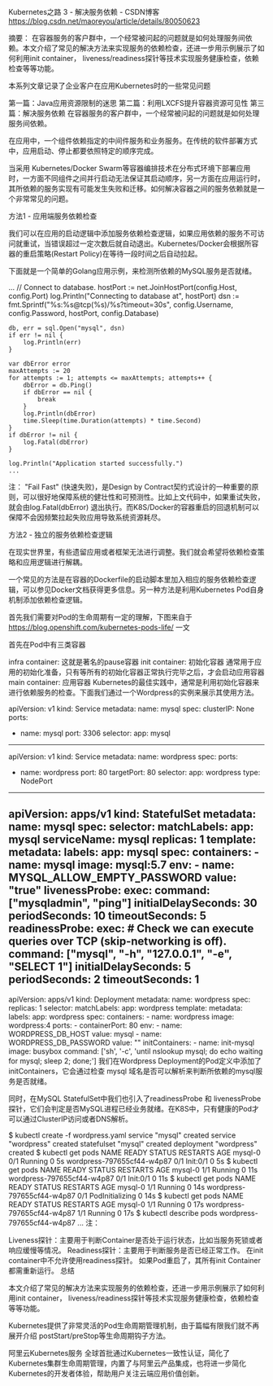 Kubernetes之路 3 - 解决服务依赖 - CSDN博客 https://blog.csdn.net/maoreyou/article/details/80050623

摘要： 在容器服务的客户群中，一个经常被问起的问题就是如何处理服务间依赖。本文介绍了常见的解决方法来实现服务的依赖检查，还进一步用示例展示了如何利用init container， liveness/readiness探针等技术实现服务健康检查，依赖检查等等功能。



本系列文章记录了企业客户在应用Kubernetes时的一些常见问题

第一篇：Java应用资源限制的迷思
第二篇：利用LXCFS提升容器资源可见性
第三篇：解决服务依赖
在容器服务的客户群中，一个经常被问起的问题就是如何处理服务间依赖。

在应用中，一个组件依赖指定的中间件服务和业务服务。在传统的软件部署方式中，应用启动、停止都要依照特定的顺序完成。

当采用 Kubernetes/Docker Swarm等容器编排技术在分布式环境下部署应用时，一方面不同组件之间并行启动无法保证其启动顺序，另一方面在应用运行时，其所依赖的服务实现有可能发生失败和迁移。如何解决容器之间的服务依赖就是一个非常常见的问题。

方法1 - 应用端服务依赖检查

我们可以在应用的启动逻辑中添加服务依赖检查逻辑，如果应用依赖的服务不可访问就重试，当错误超过一定次数后就自动退出。Kubernetes/Docker会根据所容器的重启策略(Restart Policy)在等待一段时间之后自动拉起。

下面就是一个简单的Golang应用示例，来检测所依赖的MySQL服务是否就绪。

  ...
    // Connect to database.
    hostPort := net.JoinHostPort(config.Host, config.Port)
    log.Println("Connecting to database at", hostPort)
    dsn := fmt.Sprintf("%s:%s@tcp(%s)/%s?timeout=30s",
        config.Username, config.Password, hostPort, config.Database)

    db, err = sql.Open("mysql", dsn)
    if err != nil {
        log.Println(err)
    }

    var dbError error
    maxAttempts := 20
    for attempts := 1; attempts <= maxAttempts; attempts++ {
        dbError = db.Ping()
        if dbError == nil {
            break
        }
        log.Println(dbError)
        time.Sleep(time.Duration(attempts) * time.Second)
    }
    if dbError != nil {
        log.Fatal(dbError)
    }

    log.Println("Application started successfully.")
    ...
注： 
"Fail Fast" (快速失败)，是Design by Contract契约式设计的一种重要的原则，可以很好地保障系统的健壮性和可预测性。比如上文代码中，如果重试失败，就会由log.Fatal(dbError) 退出执行。而K8S/Docker的容器重启的回退机制可以保障不会因频繁拉起失败应用导致系统资源耗尽。

方法2 - 独立的服务依赖检查逻辑

在现实世界里，有些遗留应用或者框架无法进行调整。我们就会希望将依赖检查策略和应用逻辑进行解耦。

一个常见的方法是在容器的Dockerfile的启动脚本里加入相应的服务依赖检查逻辑，可以参见Docker文档获得更多信息。另一种方法是利用Kubernetes Pod自身机制添加依赖检查逻辑。

首先我们需要对Pod的生命周期有一定的理解，下图来自于 https://blog.openshift.com/kubernetes-pods-life/ 一文



首先在Pod中有三类容器

infra container: 这就是著名的pause容器
init container: 初始化容器 通常用于应用的初始化准备，只有等所有的初始化容器正常执行完毕之后，才会启动应用容器
main container: 应用容器
Kubernetes的最佳实践中，通常是利用初始化容器来进行依赖服务的检查。下面我们通过一个Wordpress的实例来展示其使用方法。

apiVersion: v1
kind: Service
metadata:
  name: mysql
spec:
  clusterIP: None
  ports:
  - name: mysql
    port: 3306
  selector:
    app: mysql
---
apiVersion: v1
kind: Service
metadata:
  name: wordpress
spec:
  ports:
  - name: wordpress
    port: 80
    targetPort: 80
  selector:
    app: wordpress
  type: NodePort
---
apiVersion: apps/v1
kind: StatefulSet
metadata:
  name: mysql
spec:
  selector:
    matchLabels:
      app: mysql
  serviceName: mysql 
  replicas: 1
  template:
    metadata:
      labels:
        app: mysql
    spec:
      containers:
      - name: mysql
        image: mysql:5.7
        env:
        - name: MYSQL_ALLOW_EMPTY_PASSWORD
          value: "true"
        livenessProbe:
          exec:
            command: ["mysqladmin", "ping"]
          initialDelaySeconds: 30
          periodSeconds: 10
          timeoutSeconds: 5
        readinessProbe:
          exec:
            # Check we can execute queries over TCP (skip-networking is off).
            command: ["mysql", "-h", "127.0.0.1", "-e", "SELECT 1"]
          initialDelaySeconds: 5
          periodSeconds: 2
          timeoutSeconds: 1
---
apiVersion: apps/v1
kind: Deployment
metadata:
  name: wordpress
spec:
  replicas: 1
  selector:
    matchLabels:
      app: wordpress
  template:
    metadata:
      labels:
        app: wordpress
    spec:
      containers:
      - name: wordpress
        image: wordpress:4
        ports:
        - containerPort: 80
        env:
        - name: WORDPRESS_DB_HOST
          value: mysql
        - name: WORDPRESS_DB_PASSWORD
          value: ""
      initContainers:
      - name: init-mysql
        image: busybox
        command: ['sh', '-c', 'until nslookup mysql; do echo waiting for mysql; sleep 2; done;']
我们在Wordpress Deployment的Pod定义中添加了initContainers，它会通过检查 mysql 域名是否可以解析来判断所依赖的mysql服务是否就绪。

同时，在MySQL StatefulSet中我们也引入了readinessProbe 和 livenessProbe探针，它们会判定是否MySQL进程已经业务就绪。在K8S中，只有健康的Pod才可以通过ClusterIP访问或者DNS解析。

$ kubectl create -f wordpress.yaml
service "mysql" created
service "wordpress" created
statefulset "mysql" created
deployment "wordpress" created
$ kubectl get pods
NAME                         READY     STATUS     RESTARTS   AGE
mysql-0                      0/1       Running    0          5s
wordpress-797655cf44-w4p87   0/1       Init:0/1   0          5s
$ kubectl get pods
NAME                         READY     STATUS     RESTARTS   AGE
mysql-0                      1/1       Running    0          11s
wordpress-797655cf44-w4p87   0/1       Init:0/1   0          11s
$ kubectl get pods
NAME                         READY     STATUS            RESTARTS   AGE
mysql-0                      1/1       Running           0          14s
wordpress-797655cf44-w4p87   0/1       PodInitializing   0          14s
$ kubectl get pods
NAME                         READY     STATUS    RESTARTS   AGE
mysql-0                      1/1       Running   0          17s
wordpress-797655cf44-w4p87   1/1       Running   0          17s
$ kubectl describe pods wordpress-797655cf44-w4p87
...
注：

Liveness探针：主要用于判断Container是否处于运行状态，比如当服务死锁或者响应缓慢等情况。
Readiness探针：主要用于判断服务是否已经正常工作。
在init container中不允许使用readiness探针。
如果Pod重启了，其所有init Container都需重新运行。
总结

本文介绍了常见的解决方法来实现服务的依赖检查，还进一步用示例展示了如何利用init container， liveness/readiness探针等技术实现服务健康检查，依赖检查等等功能。

Kubernetes提供了非常灵活的Pod生命周期管理机制，由于篇幅有限我们就不再展开介绍 postStart/preStop等生命周期钩子方法。

阿里云Kubernetes服务 全球首批通过Kubernetes一致性认证，简化了Kubernetes集群生命周期管理，内置了与阿里云产品集成，也将进一步简化Kubernetes的开发者体验，帮助用户关注云端应用价值创新。